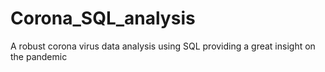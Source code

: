# Corona_SQL_analysis
A robust corona virus data analysis using SQL providing a great insight on the pandemic
